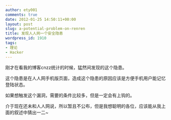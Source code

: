 ```yaml
---
author: ety001
comments: true
date: 2012-01-25 14:50:11+00:00
layout: post
slug: a-potential-problem-on-renren
title: 发现人人网一个安全隐患
wordpress_id: 1910
tags:
- 理论
- Hacker
---
```


刚才在看我的博客cnzz统计的时候，猛然间发现的这个隐患。

这个隐患是在人人网手机版页面，造成这个隐患的原因应该是方便手机用户能记忆登陆状态。

如果想触发这个漏洞，需要的条件比较多，但是一定会有上钩的。

介于现在还未和人人网说，所以暂且不公布，但是我想聪明的各位，应该能从我上面的叙述中猜出一二~
